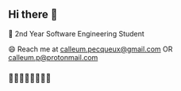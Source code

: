## Hi there 👋

🌱 2nd Year Software Engineering Student 

😄 Reach me at calleum.pecqueux@gmail.com OR calleum.p@protonmail.com
<!--
**cpecq/cpecq** is a ✨ _special_ ✨ repository because its `README.md` (this file) appears on your GitHub profile.

Here are some ideas to get you started:

- 🔭 I’m currently working on ...
-  I’m currently learning ...
- 👯 I’m  ...
-  I’m looking for help with ...
-  Ask me about ...
- 📫 How to reach me: ...
-  Pronouns: ...
- ⚡ Fun fact: ...
-->
### 🐒🐒🐒🐒🐒🐒🐒🐒
